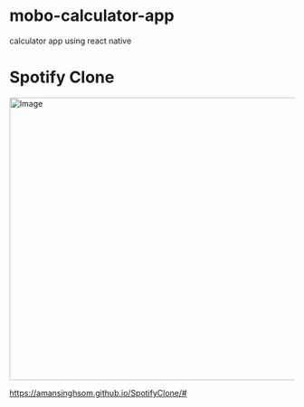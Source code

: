 # mobo-calculator-app
calculator app  using react native



<h1>Spotify Clone </h1>
<img src="https://github.com/amansinghsom/mobo-calculator-app/blob/master/assets/Expo%20Go.gif" alt="Image" width=1000 height=500/>

https://amansinghsom.github.io/SpotifyClone/#
